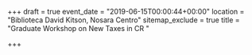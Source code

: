 +++
draft = true
event_date = "2019-06-15T00:00:44+00:00"
location = "Biblioteca David Kitson, Nosara Centro"
sitemap_exclude = true
title = "Graduate Workshop on New Taxes in CR "

+++
